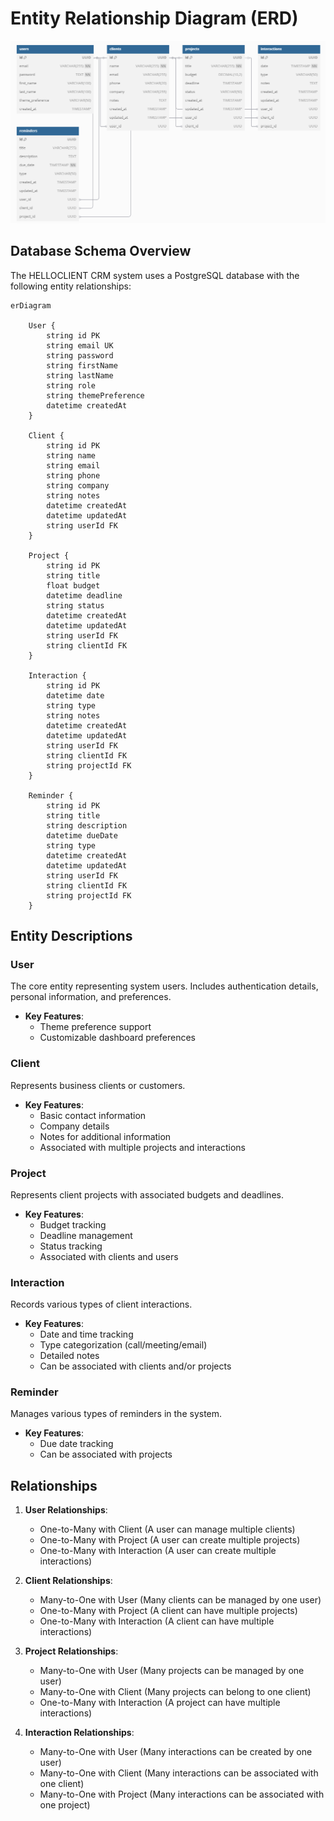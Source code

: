 # Entity Relationship Diagram (ERD)

![HELLOCLIENT ER Diagram](ER_Diagram_helloClient.png)

## Database Schema Overview

The HELLOCLIENT CRM system uses a PostgreSQL database with the following entity relationships:

```mermaid
erDiagram

    User {
        string id PK
        string email UK
        string password
        string firstName
        string lastName
        string role
        string themePreference
        datetime createdAt
    }

    Client {
        string id PK
        string name
        string email
        string phone
        string company
        string notes
        datetime createdAt
        datetime updatedAt
        string userId FK
    }

    Project {
        string id PK
        string title
        float budget
        datetime deadline
        string status
        datetime createdAt
        datetime updatedAt
        string userId FK
        string clientId FK
    }

    Interaction {
        string id PK
        datetime date
        string type
        string notes
        datetime createdAt
        datetime updatedAt
        string userId FK
        string clientId FK
        string projectId FK
    }

    Reminder {
        string id PK
        string title
        string description
        datetime dueDate
        string type
        datetime createdAt
        datetime updatedAt
        string userId FK
        string clientId FK
        string projectId FK
    }
```

## Entity Descriptions

### User
The core entity representing system users. Includes authentication details, personal information, and preferences.
- **Key Features**:
  - Theme preference support
  - Customizable dashboard preferences

### Client
Represents business clients or customers.
- **Key Features**:
  - Basic contact information
  - Company details
  - Notes for additional information
  - Associated with multiple projects and interactions

### Project
Represents client projects with associated budgets and deadlines.
- **Key Features**:
  - Budget tracking
  - Deadline management
  - Status tracking
  - Associated with clients and users

### Interaction
Records various types of client interactions.
- **Key Features**:
  - Date and time tracking
  - Type categorization (call/meeting/email)
  - Detailed notes
  - Can be associated with clients and/or projects

### Reminder
Manages various types of reminders in the system.
- **Key Features**:
  - Due date tracking
  - Can be associated with projects


## Relationships

1. **User Relationships**:
   - One-to-Many with Client (A user can manage multiple clients)
   - One-to-Many with Project (A user can create multiple projects)
   - One-to-Many with Interaction (A user can create multiple interactions)

2. **Client Relationships**:
   - Many-to-One with User (Many clients can be managed by one user)
   - One-to-Many with Project (A client can have multiple projects)
   - One-to-Many with Interaction (A client can have multiple interactions)

3. **Project Relationships**:
   - Many-to-One with User (Many projects can be managed by one user)
   - Many-to-One with Client (Many projects can belong to one client)
   - One-to-Many with Interaction (A project can have multiple interactions)

4. **Interaction Relationships**:
   - Many-to-One with User (Many interactions can be created by one user)
   - Many-to-One with Client (Many interactions can be associated with one client)
   - Many-to-One with Project (Many interactions can be associated with one project)
